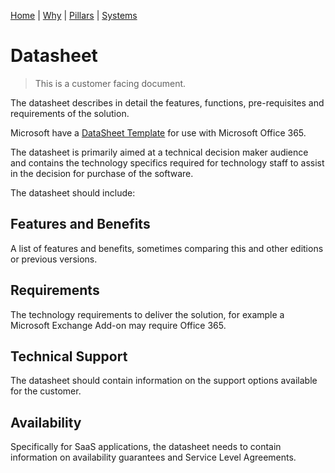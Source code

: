 [Home](..\README.md) | [Why](why.md) | [Pillars](pillars.md) | [Systems](systems.md)


# Datasheet
> This is a customer facing document.
 
The datasheet describes in detail the features, functions, pre-requisites and requirements of the solution.

Microsoft have a [DataSheet Template](https://templates.office.com/en-au/technology-business-datasheet-two-sided-tm16402914)
 for use with Microsoft Office 365.

 The datasheet is primarily aimed at a technical decision maker audience and contains the technology specifics required for technology staff to assist in the decision for purchase of the software.

 The datasheet should include:

 ## Features and Benefits
 A list of features and benefits, sometimes comparing this and other editions or previous versions.

 ## Requirements
 The technology requirements to deliver the solution, for example a Microsoft Exchange Add-on may require Office 365.

 ## Technical Support
 The datasheet should contain information on the support options available for the customer.

 ## Availability
 Specifically for SaaS applications, the datasheet needs to contain information on availability guarantees and Service Level Agreements.



